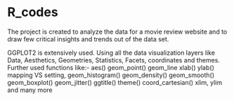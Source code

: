 # R_codes
The project is created to analyze the data for a movie review website and to draw few critical insights and trends out of the data set.


GGPLOT2 is extensively used.
Using all the data visualization layers like Data, Aesthetics, Geometries,  Statistics, Facets, coordinates and themes.
Further used functions like:- 
aes()
geom_point()
geom_line
xlab()
ylab()
mapping VS setting,
geom_histogram()
geom_density()
geom_smooth()
geom_boxplot()
geom_jitter()
ggtitle()
theme()
coord_cartesian()
xlim, ylim and many more
